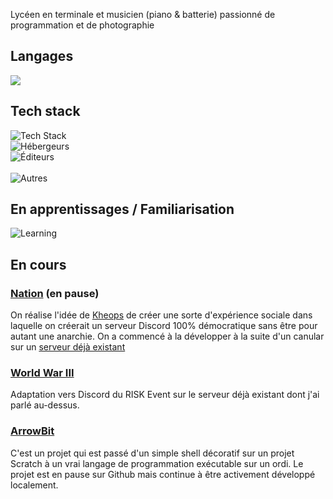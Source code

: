 Lycéen en terminale et musicien (piano & batterie) passionné de programmation et de photographie

## Langages
<a href="https://github.com/anuraghazra/GitHub-Readme-stats"><img src="https://github-readme-stats.vercel.app/api/top-langs/?username=okayhappex&theme=transparent&count_private=true" /></a>

## Tech stack
![Tech Stack](https://skillicons.dev/icons?i=nodejs,vite,tailwind,electron,express,flask,vue,next&perline=8) <br>
![Hébergeurs](https://skillicons.dev/icons?i=vercel,cloudflare,supabase&perline=8) <br>
![Éditeurs](https://skillicons.dev/icons?i=replit,github,git,vscode,figma&perline=8) <br><br>
![Autres](https://skillicons.dev/icons?i=discord,bots,npm&perline=8)

## En apprentissages / Familiarisation
![Learning](https://skillicons.dev/icons?i=svelte,react,powershell,bash&perline=8)

En cours
-----

### [Nation](https://github.com/1nserv) (en pause)
On réalise l'idée de [Kheops](https://github.com/DebilityKheops) de créer une sorte d'expérience sociale dans laquelle on créerait un serveur Discord 100% démocratique sans être pour autant une anarchie. On a commencé à la développer à la suite d'un canular sur un [serveur déjà existant](https://dsc.gg/1scr)

### [World War III](https://github.com/1scr/MoR.bot)
Adaptation vers Discord du RISK Event sur le serveur déjà existant dont j'ai parlé au-dessus.

### [ArrowBit](https://github.com/arr-setup)
C'est un projet qui est passé d'un simple shell décoratif sur un projet Scratch à un vrai langage de programmation exécutable sur un ordi. Le projet est en pause sur Github mais continue à être activement développé localement.
